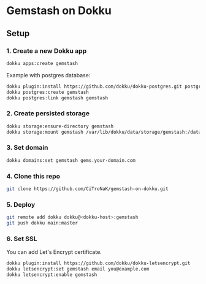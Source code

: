 # Gemstash on Dokku

## Setup

### 1. Create a new Dokku app

```bash
dokku apps:create gemstash
```

Example with postgres database:

```bash
dokku plugin:install https://github.com/dokku/dokku-postgres.git postgres
dokku postgres:create gemstash
dokku postgres:link gemstash gemstash
```

### 2. Create persisted storage

```bash
dokku storage:ensure-directory gemstash
dokku storage:mount gemstash /var/lib/dokku/data/storage/gemstash:/data
```

### 3. Set domain

```bash
dokku domains:set gemstash gems.your-domain.com
```

### 4. Clone this repo

```bash
git clone https://github.com/CiTroNaK/gemstash-on-dokku.git
```

### 5. Deploy

```bash
git remote add dokku dokku@<dokku-host>:gemstash
git push dokku main:master
```

### 6. Set SSL

You can add Let's Encrypt certificate.

```bash
dokku plugin:install https://github.com/dokku/dokku-letsencrypt.git
dokku letsencrypt:set gemstash email you@example.com
dokku letsencrypt:enable gemstash
```
